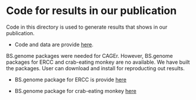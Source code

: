 # Code for results in our publication

Code in this directory is used to generate results that shows in our publication.

* Code and data are provide [here](https://drive.google.com/open?id=1msMtbISPL5PLSs_ADkz-brcMqF2FX8Ia). 

BS.genome packages were needed for CAGEr. However, BS.genome packages for ERCC and crab-eating monkey are no available. We have built the packages. User can download and install for reproducting out results.

* BS.genome package for ERCC is provide [here](https://drive.google.com/open?id=1cwJSUWcZ8PkYAs7vmUGDYpI_fW3jE3nK)

* BS.genome package for crab-eating monkey [here](https://drive.google.com/open?id=1ZvdSOCV5AbwcqYPZ_SYX42egSRKUGBrC)




